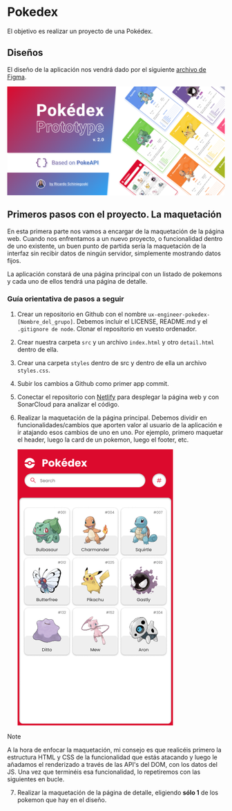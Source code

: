 # Pokedex

El objetivo es realizar un proyecto de una Pokédex.

## Diseños

El diseño de la aplicación nos vendrá dado por el siguiente [archivo de Figma](https://www.figma.com/community/file/979132880663340794).

![Pokedex](./imgs/pokedex-thumbnail.png)

## Primeros pasos con el proyecto. La maquetación

En esta primera parte nos vamos a encargar de la maquetación de la página web. Cuando nos enfrentamos a un nuevo proyecto, o funcionalidad dentro de uno existente, un buen punto de partida sería la maquetación de la interfaz sin recibir datos de ningún servidor, simplemente mostrando datos fijos.

La aplicación constará de una página principal con un listado de pokemons y cada uno de ellos tendrá una página de detalle.

### Guía orientativa de pasos a seguir

1. Crear un repositorio en Github con el nombre `ux-engineer-pokedex-[Nombre_del_grupo]`. Debemos incluir el LICENSE, README.md y el `.gitignore de node`. Clonar el repositorio en vuesto ordenador.
2. Crear nuestra carpeta `src` y un archivo `index.html` y otro `detail.html` dentro de ella.
3. Crear una carpeta `styles` dentro de src y dentro de ella un archivo `styles.css`.
4. Subir los cambios a Github como primer app commit.
5. Conectar el repositorio con [Netlify](https://www.netlify.com/blog/2016/09/29/a-step-by-step-guide-deploying-on-netlify/) para desplegar la página web y con SonarCloud para analizar el código.
6. Realizar la maquetación de la página principal. Debemos dividir en funcionalidades/cambios que aporten valor al usuario de la aplicación e ir atajando esos cambios de uno en uno. Por ejemplo, primero maquetar el header, luego la card de un pokemon, luego el footer, etc.

   ![home](./imgs/pokedex-list-example.png)

> [!NOTE]
> A la hora de enfocar la maquetación, mi consejo es que realicéis primero la estructura HTML y CSS de la funcionalidad que estás atacando y luego le añadamos el renderizado a través de las API's del DOM, con los datos del JS. Una vez que terminéis esa funcionalidad, lo repetiremos con las siguientes en bucle.

7. Realizar la maquetación de la página de detalle, eligiendo **sólo 1** de los pokemon que hay en el diseño.
